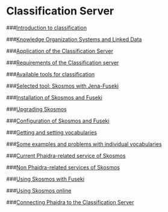 # Classification Server

###[Introduction to classification](introduction_to_classification.md)

###[Knowledge Organization Systems and Linked Data](knowledge_organization_systems.md)

###[Application of the Classification Server](application_of_the_classification_server.md)

###[Requirements of the Classification server](requirements_of_the_classification_server.md)

###[Available tools for classification](available_tools_for_classification.md)

###[Selected tool: Skosmos with Jena-Fuseki](selected_tool_skosmos_with_jena-fuseki.md)

###[Installation of Skosmos and Fuseki](installation_of_skosmos_and_fuseki.md)

###[Upgrading Skosmos](upgrading_skosmos.md)

###[Configuration of Skosmos and Fuseki](configuration_of_skosmos_and_fuseki.md)

###[Getting and setting vocabularies](getting_and_setting_vocabularies.md)

###[Some examples and problems with individual vocabularies](some_examples_and_problems_with_individual_vocab.md)

###[Current Phaidra-related service of Skosmos](current_phaidra_related_service_of_skosmos.md)

###[Non Phaidra-related services of Skosmos](non_phaidra-related_services_of_skosmos.md)

###[Using Skosmos with Fuseki](using_skosmos_with_fuseki.md)

###[Using Skosmos online](using_skosmos_online.md)

###[Connecting Phaidra to the Classification Server](connecting_to_phaidra.md)



